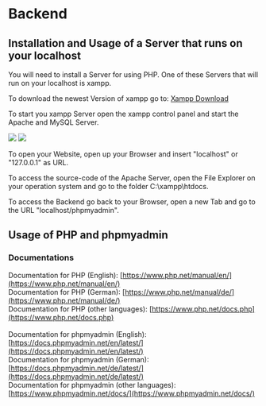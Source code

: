 # Backend

## Installation and Usage of a Server that runs on your localhost

You will need to install a Server for using PHP. One of these Servers that will run on your localhost is xampp.

To download the newest Version of xampp go to: [Xampp Download](https://www.apachefriends.org/de/download.html)

To start you xampp Server open the xampp control panel and start the Apache and MySQL Server.

<img src="../img/servers-offline.png">

<img src="../img/servers-started.png">

To open your Website, open up your Browser and insert "localhost" or "127.0.0.1" as URL.

To access the source-code of the Apache Server, open the File Explorer on your operation system and go to the folder C:\xampp\htdocs.

To access the Backend go back to your Browser, open a new Tab and go to the URL "localhost/phpmyadmin".

## Usage of PHP and phpmyadmin

### Documentations

Documentation for PHP (English): [https://www.php.net/manual/en/](https://www.php.net/manual/en/) <br>
Documentation for PHP (German): [https://www.php.net/manual/de/](https://www.php.net/manual/de/) <br>
Documentation for PHP (other languages): [https://www.php.net/docs.php](https://www.php.net/docs.php) <br>
<br>
Documentation for phpmyadmin (English): [https://docs.phpmyadmin.net/en/latest/](https://docs.phpmyadmin.net/en/latest/) <br>
Documentation for phpmyadmin (German): [https://docs.phpmyadmin.net/de/latest/](https://docs.phpmyadmin.net/de/latest/) <br>
Documentation for phpmyadmin (other languages): [https://www.phpmyadmin.net/docs/](https://www.phpmyadmin.net/docs/) <br>